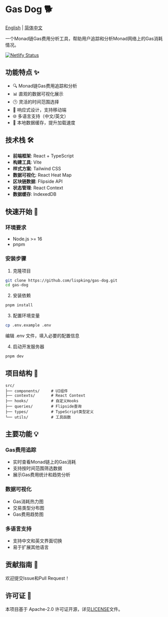 # Gas Dog 🐕

[English](README.md) | [简体中文](README.zh.md)

一个Monad链Gas费用分析工具，帮助用户追踪和分析Monad网络上的Gas消耗情况。

[![Netlify Status](https://api.netlify.com/api/v1/badges/4cf26aaf-d9f2-450a-b1d9-0fcac00b31b6/deploy-status)](https://app.netlify.com/sites/gas-dog/deploys)

## 功能特点 ✨

- 🔍 Monad链Gas费用追踪和分析
- 📊 直观的数据可视化展示
- 🕒 灵活的时间范围选择
- 📱 响应式设计，支持移动端
- 🌐 多语言支持（中文/英文）
- 💾 本地数据缓存，提升加载速度

## 技术栈 🛠️

- **前端框架**: React + TypeScript
- **构建工具**: Vite
- **样式方案**: Tailwind CSS
- **数据可视化**: React Heat Map
- **区块链数据**: Flipside API
- **状态管理**: React Context
- **数据缓存**: IndexedDB

## 快速开始 🚀

### 环境要求

- Node.js >= 16
- pnpm

### 安装步骤

1. 克隆项目
```bash
git clone https://github.com/lispking/gas-dog.git
cd gas-dog
```

2. 安装依赖
```bash
pnpm install
```

3. 配置环境变量
```bash
cp .env.example .env
```
编辑 .env 文件，填入必要的配置信息

4. 启动开发服务器
```bash
pnpm dev
```

## 项目结构 📁

```
src/
├── components/     # UI组件
├── contexts/       # React Context
├── hooks/          # 自定义Hooks
├── queries/        # Flipside查询
├── types/          # TypeScript类型定义
└── utils/          # 工具函数
```

## 主要功能 💡

### Gas费用追踪
- 实时查看Monad链上的Gas消耗
- 支持按时间范围筛选数据
- 展示Gas费用统计和趋势分析

### 数据可视化
- Gas消耗热力图
- 交易类型分布图
- Gas费用趋势图

### 多语言支持
- 支持中文和英文界面切换
- 易于扩展其他语言

## 贡献指南 🤝

欢迎提交Issue和Pull Request！

## 许可证 📄

本项目基于 Apache-2.0 许可证开源，详见[LICENSE](LICENSE)文件。
